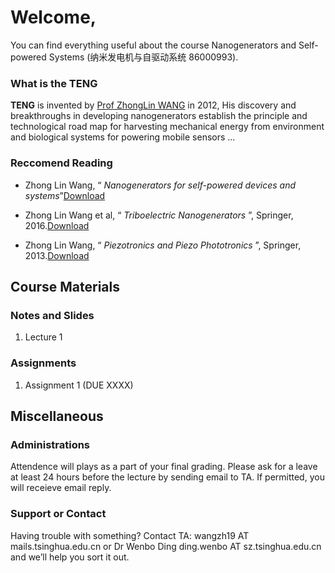 # Welcome,

You can find everything useful about the course Nanogenerators and Self-powered Systems (纳米发电机与自驱动系统 86000993).

### What is the TENG

**TENG** is invented by [Prof ZhongLin WANG](http://www.nanoscience.gatech.edu/group/Current%20Members/Group%20Leader/Zhong%20Lin%20Wang.php) in 2012, His discovery and breakthroughs in developing nanogenerators establish the principle and technological road map for harvesting mechanical energy from environment and biological systems for powering mobile sensors ...

### Reccomend Reading

- Zhong Lin Wang, “ _Nanogenerators for self-powered devices and systems_”[Download](https://smartech.gatech.edu/handle/1853/39262)

- Zhong Lin Wang et al, “ _Triboelectric Nanogenerators_ ”,  Springer, 2016.[Download](https://cloud.tsinghua.edu.cn/f/8377bcf78eab475ab027/?dl=1)

- Zhong Lin Wang, “ _Piezotronics and Piezo Phototronics_ ”,  Springer, 2013.[Download](https://cloud.tsinghua.edu.cn/f/84cba97b3b234cdf9fa8/?dl=1)

## Course Materials

### Notes and Slides

1. Lecture 1

### Assignments

1. Assignment 1 (DUE XXXX)

## Miscellaneous

### Administrations

Attendence will plays as a part of your final grading. Please ask for a leave at least 24 hours before the lecture by sending email to TA. If permitted, you will receieve email reply.

### Support or Contact

Having trouble with something? 
Contact TA: wangzh19 AT mails.tsinghua.edu.cn or Dr Wenbo Ding  ding.wenbo AT sz.tsinghua.edu.cn  and we’ll help you sort it out.

